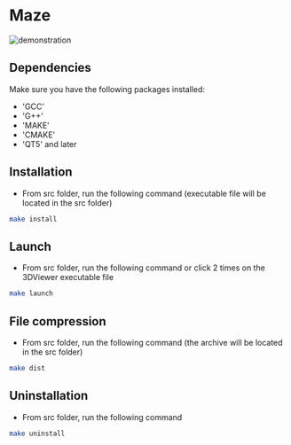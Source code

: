 # Maze

![demonstration](misc/Maze.gif)

## Dependencies

Make sure you have the following packages installed:

- 'GCC'
- 'G++'
- 'MAKE'
- 'CMAKE'
- 'QT5' and later

## Installation

- From src folder, run the following command (executable file will be located in the src folder)

```sh
make install
```

## Launch

- From src folder, run the following command or click 2 times on the 3DViewer executable file

```sh
make launch
```

## File compression

- From src folder, run the following command (the archive will be located in the src folder)

```sh
make dist
```

## Uninstallation

- From src folder, run the following command

```sh
make uninstall
```
